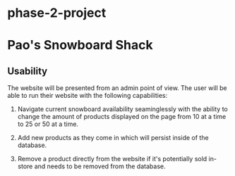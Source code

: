 # phase-2-project

# Pao's Snowboard Shack

## Usability

The website will be presented from an admin point of view. The user will be able to run their website with the following capabilities:

1. Navigate current snowboard availability seaminglessly with the ability to change the amount of products displayed on the page from 10 at a time to 25 or 50 at a time.

2. Add new products as they come in which will persist inside of the database.
3. Remove a product directly from the website if it's potentially sold in-store and needs to be removed from the database.